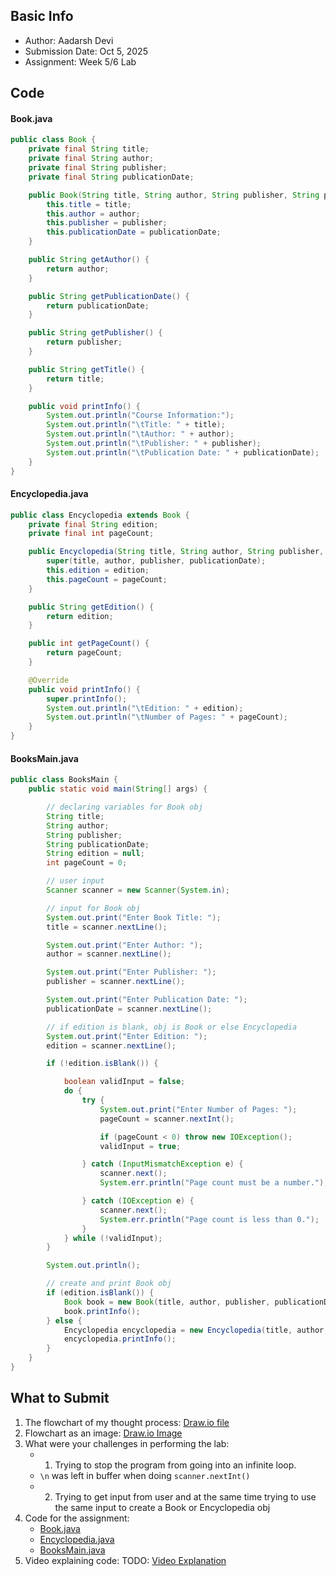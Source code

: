 ## Basic Info
- Author: Aadarsh Devi
- Submission Date: Oct 5, 2025
- Assignment: Week 5/6 Lab

## Code
#### Book.java
```java
public class Book {
    private final String title;
    private final String author;
    private final String publisher;
    private final String publicationDate;

    public Book(String title, String author, String publisher, String publicationDate) {
        this.title = title;
        this.author = author;
        this.publisher = publisher;
        this.publicationDate = publicationDate;
    }

    public String getAuthor() {
        return author;
    }

    public String getPublicationDate() {
        return publicationDate;
    }

    public String getPublisher() {
        return publisher;
    }

    public String getTitle() {
        return title;
    }

    public void printInfo() {
        System.out.println("Course Information:");
        System.out.println("\tTitle: " + title);
        System.out.println("\tAuthor: " + author);
        System.out.println("\tPublisher: " + publisher);
        System.out.println("\tPublication Date: " + publicationDate);
    }
}
```

#### Encyclopedia.java
```java
public class Encyclopedia extends Book {
    private final String edition;
    private final int pageCount;

    public Encyclopedia(String title, String author, String publisher, String publicationDate, String edition, int pageCount) {
        super(title, author, publisher, publicationDate);
        this.edition = edition;
        this.pageCount = pageCount;
    }

    public String getEdition() {
        return edition;
    }

    public int getPageCount() {
        return pageCount;
    }

    @Override
    public void printInfo() {
        super.printInfo();
        System.out.println("\tEdition: " + edition);
        System.out.println("\tNumber of Pages: " + pageCount);
    }
}
```

#### BooksMain.java
```java
public class BooksMain {
    public static void main(String[] args) {

        // declaring variables for Book obj
        String title;
        String author;
        String publisher;
        String publicationDate;
        String edition = null;
        int pageCount = 0;

        // user input
        Scanner scanner = new Scanner(System.in);

        // input for Book obj
        System.out.print("Enter Book Title: ");
        title = scanner.nextLine();

        System.out.print("Enter Author: ");
        author = scanner.nextLine();

        System.out.print("Enter Publisher: ");
        publisher = scanner.nextLine();

        System.out.print("Enter Publication Date: ");
        publicationDate = scanner.nextLine();

        // if edition is blank, obj is Book or else Encyclopedia
        System.out.print("Enter Edition: ");
        edition = scanner.nextLine();

        if (!edition.isBlank()) {

            boolean validInput = false;
            do {
                try {
                    System.out.print("Enter Number of Pages: ");
                    pageCount = scanner.nextInt();

                    if (pageCount < 0) throw new IOException();
                    validInput = true;

                } catch (InputMismatchException e) {
                    scanner.next();
                    System.err.println("Page count must be a number.");

                } catch (IOException e) {
                    scanner.next();
                    System.err.println("Page count is less than 0.");
                }
            } while (!validInput);
        }

        System.out.println();

        // create and print Book obj
        if (edition.isBlank()) {
            Book book = new Book(title, author, publisher, publicationDate);
            book.printInfo();
        } else {
            Encyclopedia encyclopedia = new Encyclopedia(title, author, publisher, publicationDate, edition, pageCount);
            encyclopedia.printInfo();
        }
    }
}
```

## What to Submit
1. The flowchart of my thought process: [Draw.io file](overriding_methods_flowchart.drawio)
2. Flowchart as an image: [Draw.io Image](overriding_methods_flowchart_image.png)
3. What were your challenges in performing the lab:
   - 1. Trying to stop the program from going into an infinite loop.
   - `\n` was left in buffer when doing `scanner.nextInt()`
   - 2. Trying to get input from user and at the same time trying to use the same input to create a Book or Encyclopedia obj
5. Code for the assignment:
   - [Book.java](Book.java)
   - [Encyclopedia.java](Encyclopedia.java)
   - [BooksMain.java](BooksMain.java)
7. Video explaining code: TODO: [Video Explanation](link)
